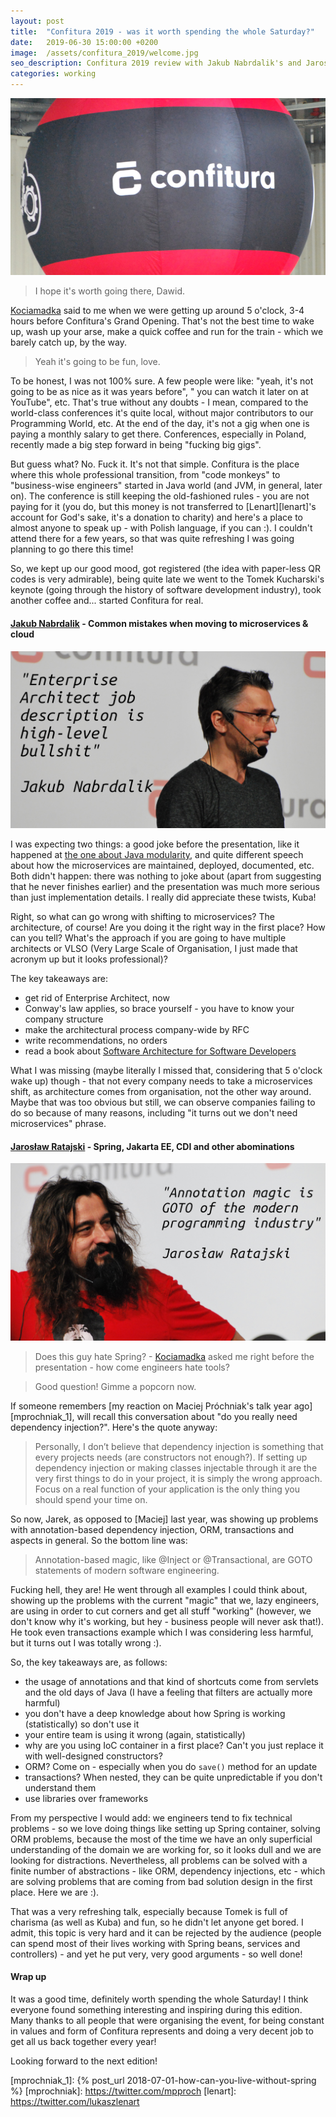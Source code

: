 ```yaml
---
layout: post
title:  "Confitura 2019 - was it worth spending the whole Saturday?"
date:   2019-06-30 15:00:00 +0200
image:  /assets/confitura_2019/welcome.jpg
seo_description: Confitura 2019 review with Jakub Nabrdalik's and Jaroslaw Ratajski's talks
categories: working
---
```


![Confitura logo on balloon inside the Expo XII hall](/assets/confitura_2019/welcome.jpg)

> I hope it's worth going there, Dawid.

[Kociamadka][kociamadka] said to me when we were getting up around 5 o'clock, 3-4 hours before Confitura's Grand Opening. That's not the best time to wake up, wash up your arse, make a quick coffee and run for the train - which we barely catch up, by the way.

> Yeah it's going to be fun, love.

To be honest, I was not 100% sure. A few people were like: "yeah, it's not going to be as nice as it was years before", " you can watch it later on at YouTube", etc. That's true without any doubts - I mean, compared to the world-class conferences it's quite local, without major contributors to our Programming World, etc. At the end of the day, it's not a gig when one is paying a monthly salary to get there. Conferences, especially in Poland, recently made a big step forward in being "fucking big gigs".

<!-- more -->

But guess what? No. Fuck it. It's not that simple. Confitura is the place where this whole professional transition, from "code monkeys" to "business-wise engineers" started in Java world (and JVM, in general, later on). The conference is still keeping the old-fashioned rules - you are not paying for it (you do, but this money is not transferred to [Lenart][lenart]'s account for God's sake, it's a donation to charity) and here's a place to almost anyone to speak up - with Polish language, if you can :). I couldn't attend there for a few years, so that was quite refreshing I was going planning to go there this time!

So, we kept up our good mood, got registered (the idea with paper-less QR codes is very admirable), being quite late we went to the Tomek Kucharski's keynote (going through the history of software development industry), took another coffee and... started Confitura for real.

#### [Jakub Nabrdalik][jnabrdalik] - Common mistakes when moving to microservices & cloud

!["Enterprise Architect job description is high-level bullshit says Jakub Nabrdalik"](/assets/confitura_2019/jakub_nabrdalik.jpg)

I was expecting two things: a good joke before the presentation, like it happened at [the one about Java modularity][jnabrdalik_1], and quite different speech about how the microservices are maintained, deployed, documented, etc. Both didn't happen: there was nothing to joke about (apart from suggesting that he never finishes earlier) and the presentation was much more serious than just implementation details. I really did appreciate these twists, Kuba!

Right, so what can go wrong with shifting to microservices? The architecture, of course! Are you doing it the right way in the first place? How can you tell? What's the approach if you are going to have multiple architects or VLSO (Very Large Scale of Organisation, I just made that acronym up but it looks professional)?

The key takeaways are:
- get rid of Enterprise Architect, now
- Conway's law applies, so brace yourself - you have to know your company structure
- make the architectural process company-wide by RFC
- write recommendations, no orders
- read a book about [Software Architecture for Software Developers][jnabrdalik_safd]

What I was missing (maybe literally I missed that, considering that 5 o'clock wake up) though - that not every company needs to take a microservices shift,  as architecture comes from organisation, not the other way around. Maybe that was too obvious but still, we can observe companies failing to do so because of many reasons, including "it turns out we don't need microservices" phrase.

#### [Jarosław Ratajski][jratajski] - Spring, Jakarta EE, CDI and other abominations

!["Annotation magic is GOTO of the modern programming industry"](/assets/confitura_2019/jaroslaw_ratajski.jpg)

> Does this guy hate Spring? - [Kociamadka][kociamadka] asked me right before the presentation - how come engineers hate tools?

> Good question! Gimme a popcorn now.

If someone remembers [my reaction on Maciej Próchniak's talk year ago][mprochniak_1], will recall this conversation about "do you really need dependency injection?". Here's the quote anyway:

> Personally, I don’t believe that dependency injection is something that every projects needs (are constructors not enough?). If setting up dependency injection or making classes injectable through it are the very first things to do in your project, it is simply the wrong approach. Focus on a real function of your application is the only thing you should spend your time on.

So now, Jarek, as opposed to [Maciej] last year, was showing up problems with annotation-based dependency injection, ORM, transactions and aspects in general. So the bottom line was:

> Annotation-based magic, like @Inject or @Transactional, are GOTO statements of modern software engineering.

Fucking hell, they are! He went through all examples I could think about, showing up the problems with the current "magic" that we, lazy engineers, are using in order to cut corners and get all stuff "working" (however, we don't know why it's working, but hey - business people will never ask that!). He took even transactions example which I was considering less harmful, but it turns out I was totally wrong :).

So, the key takeaways are, as follows:
- the usage of annotations and that kind of shortcuts come from servlets and the old days of Java (I have a feeling that filters are actually more harmful)
- you don't have a deep knowledge about how Spring is working (statistically) so don't use it
- your entire team is using it wrong (again, statistically)
- why are you using IoC container in a first place? Can't you just replace it with well-designed constructors?
- ORM? Come on - especially when you do `save()` method for an update
- transactions? When nested, they can be quite unpredictable if you don't understand them
- use libraries over frameworks

From my perspective I would add: we engineers tend to fix technical problems - so we love doing things like setting up Spring container, solving ORM problems, because the most of the time we have an only superficial understanding of the domain we are working for, so it looks dull and we are looking for distractions. Nevertheless, all problems can be solved with a finite number of abstractions - like ORM, dependency injections, etc - which are solving problems that are coming from bad solution design in the first place. Here we are :).

That was a very refreshing talk, especially because Tomek is full of charisma (as well as Kuba) and fun, so he didn't let anyone get bored. I admit, this topic is very hard and it can be rejected by the audience (people can spend most of their lives working with Spring beans, services and controllers) - and yet he put very, very good arguments - so well done!

#### Wrap up

It was a good time, definitely worth spending the whole Saturday! I think everyone found something interesting and inspiring during this edition. Many thanks to all people that were organising the event, for being constant in values and form of Confitura represents and doing a very decent job to get all us back together every year!

Looking forward to the next edition!

[kociamadka]: https://kociamadka.pl
[jnabrdalik_1]: https://www.youtube.com/watch?v=ILBX9fa9aJo&t=
[jnabrdalik]: https://twitter.com/jnabrdalik
[jnabrdalik_safd]: https://softwarearchitecturefordevelopers.com/
[jratajski]: https://twitter.com/jarek000000
[mprochniak_1]: {% post_url 2018-07-01-how-can-you-live-without-spring %}
[mprochniak]: https://twitter.com/mpproch
[lenart]: https://twitter.com/lukaszlenart

